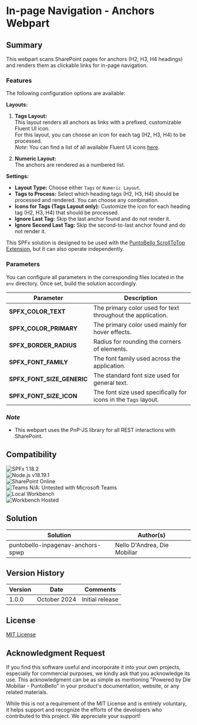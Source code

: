 # In-page Navigation - Anchors Webpart

## Summary
This webpart scans SharePoint pages for anchors (H2, H3, H4 headings) and renders them as clickable links for in-page navigation.

### Features
The following configuration options are available:

**Layouts:**
1. **Tags Layout:**  
   This layout renders all anchors as links with a prefixed, customizable Fluent UI icon.  
   For this layout, you can choose an icon for each tag (H2, H3, H4) to be processed.  
   _Note_: You can find a list of all available Fluent UI icons [here](https://uifabricicons.azurewebsites.net/).

2. **Numeric Layout:**  
   The anchors are rendered as a numbered list.

**Settings:**
- **Layout Type:** Choose either `Tags` or `Numeric Layout`.
- **Tags to Process:** Select which heading tags (H2, H3, H4) should be processed and rendered. You can choose any combination.
- **Icons for Tags (Tags Layout only):** Customize the icon for each heading tag (H2, H3, H4) that should be processed.
- **Ignore Last Tag:** Skip the last anchor found and do not render it.
- **Ignore Second Last Tag:** Skip the second-to-last anchor found and do not render it.

This SPFx solution is designed to be used with the [PuntoBello ScrollToTop Extension](../puntobello-inpagenav-scrolltotop-spext/README.md), but it can also operate independently.

### Parameters
You can configure all parameters in the corresponding files located in the `env` directory. Once set, build the solution accordingly.

| Parameter                | Description                                                     |
|--------------------------|-----------------------------------------------------------------|
| **SPFX_COLOR_TEXT**       | The primary color used for text throughout the application.     |
| **SPFX_COLOR_PRIMARY**    | The primary color used mainly for hover effects.                |
| **SPFX_BORDER_RADIUS**    | Radius for rounding the corners of elements.                    |
| **SPFX_FONT_FAMILY**      | The font family used across the application.                    |
| **SPFX_FONT_SIZE_GENERIC**| The standard font size used for general text.                   |
| **SPFX_FONT_SIZE_ICON**   | The font size used specifically for icons in the `Tags` layout. |

### _Note_
- This webpart uses the PnP-JS library for all REST interactions with SharePoint.

## Compatibility
![SPFx 1.18.2](https://img.shields.io/badge/SPFx-1.18.2-green.svg)  
![Node.js v18.19.1](https://img.shields.io/badge/Node.js-%20v18.19.1-green.svg)  
![SharePoint Online](https://img.shields.io/badge/SharePoint-Online-green.svg)  
![Teams N/A: Untested with Microsoft Teams](https://img.shields.io/badge/Teams-N%2FA-lightgrey.svg "Untested with Microsoft Teams")  
![Local Workbench](https://img.shields.io/badge/Workbench-Local-red.svg)  
![Workbench Hosted](https://img.shields.io/badge/Workbench-Hosted-red.svg)

## Solution

| Solution                      | Author(s)                        |
|--------------------------------|----------------------------------|
| puntobello-inpagenav-anchors-spwp | Nello D'Andrea, Die Mobiliar      |

## Version History

| Version | Date          | Comments       |
|---------|---------------|----------------|
| 1.0.0   | October 2024  | Initial release|

## License
[MIT License](../LICENSE.md)

## Acknowledgment Request
If you find this software useful and incorporate it into your own projects, especially for commercial purposes, we kindly ask that you acknowledge its use. This acknowledgment can be as simple as mentioning "Powered by Die Mobiliar - PuntoBello" in your product's documentation, website, or any related materials.

While this is not a requirement of the MIT License and is entirely voluntary, it helps support and recognize the efforts of the developers who contributed to this project. We appreciate your support!